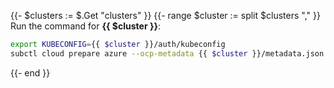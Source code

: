 {{- $clusters := $.Get "clusters" }}
{{- range $cluster := split $clusters "," }}
Run the command for **{{ $cluster }}**:

```bash
export KUBECONFIG={{ $cluster }}/auth/kubeconfig
subctl cloud prepare azure --ocp-metadata {{ $cluster }}/metadata.json --auth-file my.auth
```

{{- end }}
